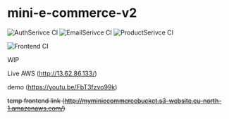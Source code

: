 # mini-e-commerce-v2
![AuthSerivce CI](https://github.com/deanfernandes/mini-e-commerce-v2/actions/workflows/authservice.yml/badge.svg)
![EmailSerivce CI](https://github.com/deanfernandes/mini-e-commerce-v2/actions/workflows/emailservice.yml/badge.svg)
![ProductSerivce CI](https://github.com/deanfernandes/mini-e-commerce-v2/actions/workflows/productservice.yml/badge.svg)

![Frontend CI](https://github.com/deanfernandes/mini-e-commerce-v2/actions/workflows/frontend.yml/badge.svg)

WIP

Live AWS (http://13.62.86.133/)

demo (https://youtu.be/FbT3fzvo99k)

~~temp frontend link (http://myminiecommercebucket.s3-website.eu-north-1.amazonaws.com/)~~
